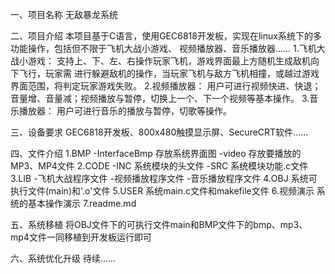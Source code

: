 一、项目名称
	无敌暴龙系统
	
二、项目介绍
	本项目基于C语言，使用GEC6818开发板，实现在linux系统下的多功能操作，包括但不限于飞机大战小游戏、
	视频播放器、音乐播放器......
		1.飞机大战小游戏：
			支持上、下、左、右操作玩家飞机，游戏界面最上方随机生成敌机向下飞行，玩家需
			进行躲避敌机的操作，当玩家飞机与敌方飞机相撞，或越过游戏界面范围，将判定玩家游戏失败。
		2.视频播放器：
			用户可进行视频快进、快退；音量增、音量减；视频播放与暂停，切换上一个、下一个视频等基本操作。
		3.音乐播放器：
			用户可进行音乐的播放与暂停，切歌等操作。

三、设备要求
	GEC6818开发板、800x480触摸显示屏、SecureCRT软件......

四、文件介绍
	1.BMP
		-InterfaceBmp
			存放系统界面图
		-video
			存放要播放的MP3、MP4文件
	2.CODE
		-INC
			系统模块的头文件
		-SRC
			系统模块功能.c文件
	3.LIB
		-飞机大战程序文件
		-视频播放程序文件
		-音乐播放程序文件
	4.OBJ
		系统可执行文件(main)和'.o'文件
	5.USER
		系统main.c文件和makefile文件
	6.视频演示
		系统的基本操作演示
	7.readme.md
	
五、系统移植
	将OBJ文件下的可执行文件main和BMP文件下的bmp、mp3、mp4文件一同移植到开发板运行即可
	
六、系统优化升级
	待续......


	
	
	
	
	
	
	
	
	
	
	
	
	
	
	
	
	
	
			